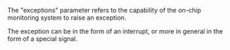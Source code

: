 The "exceptions" parameter refers to the capability of the on-chip monitoring system to raise an exception.

The exception can be in the form of an interrupt, or more in general in the form of a special signal.
